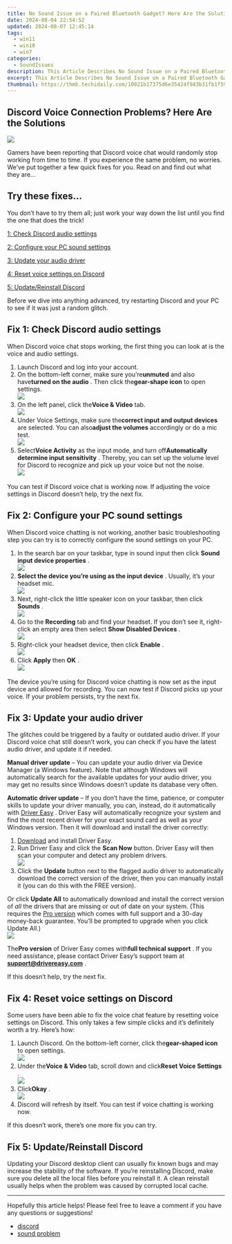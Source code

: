```yaml
---
title: No Sound Issue on a Paired Bluetooth Gadget? Here Are the Solutions.
date: 2024-08-04 22:54:52
updated: 2024-08-07 12:45:14
tags:
  - win11
  - win10
  - win7
categories:
  - SoundIssues
description: This Article Describes No Sound Issue on a Paired Bluetooth Gadget? Here Are the Solutions.
excerpt: This Article Describes No Sound Issue on a Paired Bluetooth Gadget? Here Are the Solutions.
thumbnail: https://thmb.techidaily.com/10021b17375d6e35424f943b31fb1f59b98c4b332e933017960911271c0d2245.jpg
---
```


## Discord Voice Connection Problems? Here Are the Solutions

![](https://images.drivereasy.com/wp-content/uploads/2021/10/截屏2021-10-21-17.55.25.png)

 Gamers have been reporting that Discord voice chat would randomly stop working from time to time. If you experience the same problem, no worries. We’ve put together a few quick fixes for you. Read on and find out what they are…

## Try these fixes…

 You don’t have to try them all; just work your way down the list until you find the one that does the trick!

[1: Check Discord audio settings](https://tools.techidaily.com/drivereasy/download/)

[2: Configure your PC sound settings](https://tools.techidaily.com/drivereasy/download/)

[3: Update your audio driver](https://tools.techidaily.com/drivereasy/download/)

[4: Reset voice settings on Discord](https://tools.techidaily.com/drivereasy/download/)

[5: Update/Reinstall Discord](https://tools.techidaily.com/drivereasy/download/)

 Before we dive into anything advanced, try restarting Discord and your PC to see if it was just a random glitch.

## Fix 1: Check Discord audio settings

 When Discord voice chat stops working, the first thing you can look at is the voice and audio settings.

1. Launch Discord and log into your account.
2. On the bottom-left corner, make sure you’re**unmuted** and also have**turned on the audio** . Then click the**gear-shape icon** to open settings.  
![](https://images.drivereasy.com/wp-content/uploads/2021/10/Snipaste_2021-10-21_16-37-18.png)
3. On the left panel, click the**Voice & Video** tab.  
![](https://images.drivereasy.com/wp-content/uploads/2021/10/Snipaste_2021-10-21_16-37-56.png)
4. Under Voice Settings, make sure the**correct input and output devices** are selected. You can also**adjust the volumes** accordingly or do a mic test.  
![](https://images.drivereasy.com/wp-content/uploads/2021/10/Snipaste_2021-10-21_16-40-44.png)
5. Select**Voice Activity** as the input mode, and turn off**Automatically determine input sensitivity** . Thereby, you can set up the volume level for Discord to recognize and pick up your voice but not the noise.  
![](https://images.drivereasy.com/wp-content/uploads/2021/10/Snipaste_2021-10-21_16-41-23.png)

 You can test if Discord voice chat is working now. If adjusting the voice settings in Discord doesn’t help, try the next fix.

## Fix 2: Configure your PC sound settings

 When Discord voice chatting is not working, another basic troubleshooting step you can try is to correctly configure the sound settings on your PC.

1. In the search bar on your taskbar, type in sound input then click **Sound input device properties** .  
![](https://images.drivereasy.com/wp-content/uploads/2021/07/search-sound-input.jpg)
2. **Select the device you’re using as the input device** . Usually, it’s your headset mic.  
![](https://images.drivereasy.com/wp-content/uploads/2021/07/set-input-device.jpg)
3. Next, right-click the little speaker icon on your taskbar, then click **Sounds** .  
![](https://images.drivereasy.com/wp-content/uploads/2021/07/2021-05-07_16-48-56.jpg)
4. Go to the **Recording** tab and find your headset. If you don’t see it, right-click an empty area then select **Show Disabled Devices** .  
![](https://images.drivereasy.com/wp-content/uploads/2021/07/2021-05-07_16-57-37.jpg)
5. Right-click your headset device, then click **Enable** .  
![](https://images.drivereasy.com/wp-content/uploads/2021/07/2021-05-07_17-05-17.jpg)
6. Click **Apply** then **OK** .  
![](https://images.drivereasy.com/wp-content/uploads/2021/07/2021-05-07_17-06-58.jpg)

 The device you’re using for Discord voice chatting is now set as the input device and allowed for recording. You can now test if Discord picks up your voice. If your problem persists, try the next fix.

## Fix 3: Update your audio driver

 The glitches could be triggered by a faulty or outdated audio driver. If your Discord voice chat still doesn’t work, you can check if you have the latest audio driver, and update it if needed.

**Manual driver update** – You can update your audio driver via Device Manager (a Windows feature). Note that although Windows will automatically search for the available updates for your audio driver, you may get no results since Windows doesn’t update its database very often.

**Automatic driver update** – If you don’t have the time, patience, or computer skills to update your driver manually, you can, instead, do it automatically with [Driver Easy](https://tools.techidaily.com/drivereasy/download/) . Driver Easy will automatically recognize your system and find the most recent driver for your exact sound card as well as your Windows version. Then it will download and install the driver correctly:

1. [Download](https://tools.techidaily.com/drivereasy/download/) and install Driver Easy.
2. Run Driver Easy and click the **Scan Now** button. Driver Easy will then scan your computer and detect any problem drivers.  
![](https://images.drivereasy.com/wp-content/uploads/2021/05/2021-05-07_17-54-35.jpg)
3. Click the **Update**  button next to the flagged audio driver to automatically download the correct version of the driver, then you can manually install it (you can do this with the FREE version).  

 Or click **Update All** to automatically download and install the correct version of _all_ the drivers that are missing or out of date on your system. (This requires the [Pro version](https://tools.techidaily.com/drivereasy/download/) which comes with full support and a 30-day money-back guarantee. You’ll be prompted to upgrade when you click Update All.)  
![](https://images.drivereasy.com/wp-content/uploads/2021/05/2021-05-07_17-54-43.jpg)

 The**Pro version** of Driver Easy comes with**full technical support** . If you need assistance, please contact Driver Easy’s support team at [**support@drivereasy.com**](https://tools.techidaily.com/drivereasy/download/) .

If this doesn’t help, try the next fix.

## Fix 4: Reset voice settings on Discord

 Some users have been able to fix the voice chat feature by resetting voice settings on Discord. This only takes a few simple clicks and it’s definitely worth a try. Here’s how:

1. Launch Discord. On the bottom-left corner, click the**gear-shaped icon** to open settings.  
![](https://images.drivereasy.com/wp-content/uploads/2021/10/Snipaste_2021-10-21_17-27-58.png)
2. Under the**Voice & Video** tab, scroll down and click**Reset Voice Settings** .  
![](https://images.drivereasy.com/wp-content/uploads/2021/10/Snipaste_2021-10-21_17-28-37.png)
3. Click**Okay** .  
![](https://images.drivereasy.com/wp-content/uploads/2021/10/Snipaste_2021-10-21_16-42-19.png)
4. Discord will refresh by itself. You can test if voice chatting is working now.

If this doesn’t work, there’s one more fix you can try.

## Fix 5: Update/Reinstall Discord

 Updating your Discord desktop client can usually fix known bugs and may increase the stability of the software. If you’re reinstalling Discord, make sure you delete all the local files before you reinstall it. A clean reinstall usually helps when the problem was caused by corrupted local cache.

---

 Hopefully this article helps! Please feel free to leave a comment if you have any questions or suggestions!

* [discord](https://tools.techidaily.com/drivereasy/download/)
* [sound problem](https://tools.techidaily.com/drivereasy/download/)

<ins class="adsbygoogle"
     style="display:block"
     data-ad-format="autorelaxed"
     data-ad-client="ca-pub-7571918770474297"
     data-ad-slot="1223367746"></ins>



<ins class="adsbygoogle"
     style="display:block"
     data-ad-client="ca-pub-7571918770474297"
     data-ad-slot="8358498916"
     data-ad-format="auto"
     data-full-width-responsive="true"></ins>
